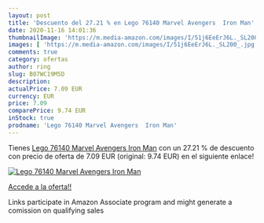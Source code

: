 ```yaml
---
layout: post
title: 'Descuento del 27.21 % en Lego 76140 Marvel Avengers  Iron Man'
date: 2020-11-16 14:01:36
thumbnailImage: 'https://m.media-amazon.com/images/I/51j6EeErJ6L._SL200_.jpg'
images: [ 'https://m.media-amazon.com/images/I/51j6EeErJ6L._SL200_.jpg' ]
comments: true
category: ofertas
author: ring
slug: B07WC19M5D
description:
actualPrice: 7.09 EUR
currency: EUR
price: 7.09
comparePrice: 9.74 EUR
inStock: true
prodname: 'Lego 76140 Marvel Avengers  Iron Man'
---
```


Tienes [Lego 76140 Marvel Avengers  Iron Man](https://www.amazon.de/dp/B07WC19M5D/?tag=tolees0ca-21) con un 27.21 % de descuento con precio de oferta de 7.09 EUR (original: 9.74 EUR) en el siguiente enlace!

[![Lego 76140 Marvel Avengers  Iron Man](https://m.media-amazon.com/images/I/51j6EeErJ6L._SL200_.jpg)](https://www.amazon.de/dp/B07WC19M5D/?tag=tolees0ca-21)

[Accede a la oferta!!](https://www.amazon.de/dp/B07WC19M5D/?tag=tolees0ca-21)

Links participate in Amazon Associate program and might generate a comission on qualifying sales


